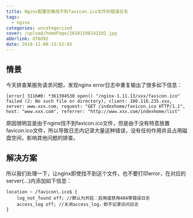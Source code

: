 ```yaml
---
title: Nginx配置忽略找不到favicon.ico文件的错误日志
tags:
  - nginx
categories: uncategorized
cover: /upload/homePage/20181108142102.jpg
abbrlink: d76d92
date: 2018-11-08 13:52:03
---
```

## 情景
今天排查某服务请求问题，发现nginx error日志中重复输出了很多如下信息：

```
[error] 3116#0: *361394530 open() "/nginx-1.11.13/xxx/favicon.ico" failed (2: No such file or directory), client: 100.116.235.xxx, server: www.xxx.com, request: "GET /indexhome/favicon.ico HTTP/1.1", host: "www.xxx.com", referrer: "http://www.xxx.com/indexhome/list"
```

原因很明显是由于nginx找不到favicon.ico文件，但是由于没有特意放置favicon.ico文件，所以导致日志内记录大量这种错误，没有任何作用并且占用磁盘空间，影响其他问题的排查。

## 解决方案
所以我们处理一下，让nginx即使找不到这个文件，也不要打印error，在对应的server{...}内添加如下信息：
```
location ~ /favicon\.ico$ {
    log_not_found off; //默认为开启：启用或禁用404等错误日志
    access_log off; //关闭access_log，即不记录访问日志
}
```
